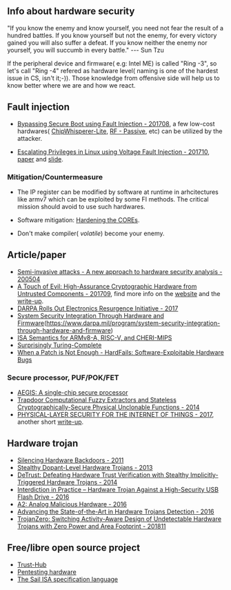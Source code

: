 ## Info about hardware security

"If you know the enemy and know yourself, you need not fear the result of a hundred battles. If you know yourself but not the enemy, for every victory gained you will also suffer a defeat. If you know neither the enemy nor yourself, you will succumb in every battle." ---  Sun Tzu 

If the peripheral device and firmware( e.g: Intel ME) is called "Ring -3", so let's call "Ring -4" refered as hardware level( naming is one of the hardest issue in CS, isn't it;-)). Those knowledge from offensive side will help us to know better where we are and how we react.

## Fault injection

* [Bypassing Secure Boot using Fault Injection - 201708](https://app.media.ccc.de/v/SHA2017-143-bypassing_secure_boot_using_fault_injection), a few low-cost hardwares( [ChipWhisperer-Lite](https://wiki.newae.com/CW1173_ChipWhisperer-Lite), [RF - Passive](https://www.langer-emv.de/en/category/rf-passive-30-mhz-3-ghz/35), etc) can be utilized by the attacker.

* [Escalating Privileges in Linux using Voltage Fault Injection - 201710](https://www.riscure.com/publication/escalating-privileges-linux-using-fault-injection/), [paper](https://www.riscure.com/uploads/2017/10/Riscure_Whitepaper_Escalating_Privileges_in_Linux_using_Fault_Injection.pdf) and [slide](https://www.riscure.com/uploads/2017/10/escalating-privileges-in-linux-using-fi-presentation-fdtc-2017.pdf).

### Mitigation/Countermeasure

* The IP register can be modified by software at runtime in arhcitectures like armv7 which can be exploited by some FI methods. The critical mission should avoid to use such hardwares.

* Software mitigation: [Hardening the COREs](https://github.com/hardenedlinux/hardenedlinux_profiles/raw/master/slide/hardening_the_core.pdf).

* Don't make compiler( _volatile_) become your enemy.


## Article/paper

* [Semi-invasive attacks - A new approach to hardware security analysis - 200504](https://www.cl.cam.ac.uk/techreports/UCAM-CL-TR-630.pdf)
* [A Touch of Evil: High-Assurance Cryptographic Hardware from Untrusted Components - 201709](https://arxiv.org/abs/1709.03817), find more info on the [website](https://backdoortolerance.org/) and the [write-up](https://www.benthamsgaze.org/2018/02/06/a-witch-hunt-for-trojans-in-our-chips/).
* [DARPA Rolls Out Electronics Resurgence Initiative - 2017](https://www.darpa.mil/news-events/2017-09-13)
* [System Security Integration Through Hardware and Firmware](SSITH)(https://www.darpa.mil/program/system-security-integration-through-hardware-and-firmware)
* [ISA Semantics for ARMv8-A, RISC-V, and CHERI-MIPS](https://alastairreid.github.io/papers/POPL_19/)
* [Surprisingly Turing-Complete](https://www.gwern.net/Turing-complete)
* [When a Patch is Not Enough - HardFails: Software-Exploitable Hardware Bugs](https://arxiv.org/pdf/1812.00197.pdf)


### Secure processor, PUF/POK/FET

* [AEGIS: A single-chip secure processor](https://people.csail.mit.edu/devadas/pubs/aegis-istr-august6-2005.pdf)
* [Trapdoor Computational Fuzzy Extractors and Stateless Cryptographically-Secure Physical Unclonable Functions - 2014](https://eprint.iacr.org/2014/938.pdf)
* [PHYSICAL-LAYER SECURITY FOR THE INTERNET OF THINGS - 2017](https://www.emsec.ruhr-uni-bochum.de/media/attachments/files/2017/03/dissertation-zenger.pdf), another short [write-up](https://pdfs.semanticscholar.org/9c7f/d8cad243654cbcc29b62d721d5c8929ecdb8.pdf).


## Hardware trojan

* [Silencing Hardware Backdoors - 2011](http://www.cs.columbia.edu/~simha/preprint_oakland11.pdf)
* [Stealthy Dopant-Level Hardware Trojans - 2013](https://sharps.org/wp-content/uploads/BECKER-CHES.pdf)
* [DeTrust: Defeating Hardware Trust Verification with Stealthy Implicitly-Triggered Hardware Trojans - 2014](http://www.cse.cuhk.edu.hk/~qxu/zhang-ccs14.pdf)
* [Interdiction in Practice – Hardware Trojan Against a High-Security USB Flash Drive - 2016](https://eprint.iacr.org/2015/768)
* [A2: Analog Malicious Hardware - 2016](https://ieeexplore.ieee.org/document/7546493)
* [Advancing the State-of-the-Art in Hardware Trojans Detection - 2016](https://eprint.iacr.org/2014/943.pdf)
* [TrojanZero: Switching Activity-Aware Design of Undetectable Hardware Trojans with Zero Power and Area Footprint - 201811](https://arxiv.org/abs/1812.02770)


## Free/libre open source project

* [Trust-Hub](http://www.trust-hub.org/home)
* [Pentesting hardware](https://github.com/unprovable/PentestHardware)
* [The Sail ISA specification language](https://github.com/rems-project/sail)

